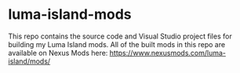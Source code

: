 # luma-island-mods
This repo contains the source code and Visual Studio project files for building my Luma Island mods.  All of the built mods in this repo are available on Nexus Mods here: https://www.nexusmods.com/luma-island/mods/
